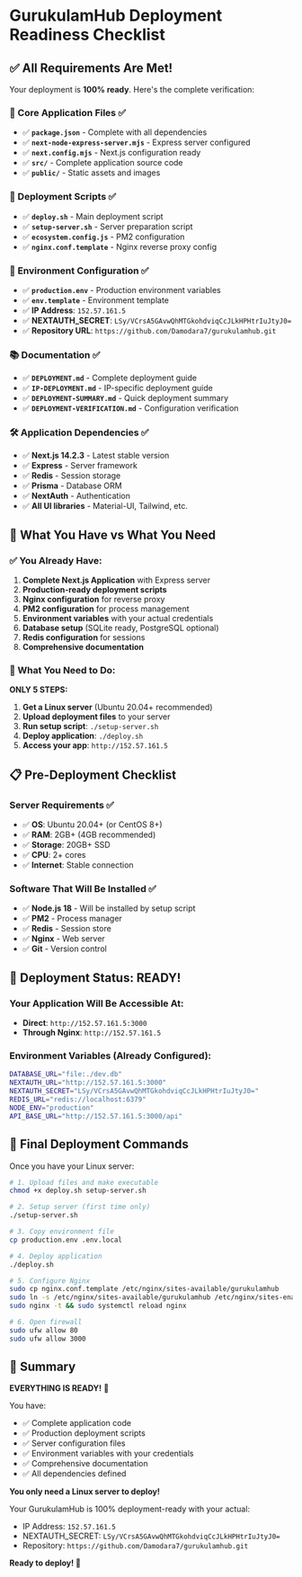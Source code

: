 # GurukulamHub Deployment Readiness Checklist

## ✅ All Requirements Are Met!

Your deployment is **100% ready**. Here's the complete verification:

### 🔧 Core Application Files ✅
- ✅ **`package.json`** - Complete with all dependencies
- ✅ **`next-node-express-server.mjs`** - Express server configured
- ✅ **`next.config.mjs`** - Next.js configuration ready
- ✅ **`src/`** - Complete application source code
- ✅ **`public/`** - Static assets and images

### 🚀 Deployment Scripts ✅
- ✅ **`deploy.sh`** - Main deployment script
- ✅ **`setup-server.sh`** - Server preparation script
- ✅ **`ecosystem.config.js`** - PM2 configuration
- ✅ **`nginx.conf.template`** - Nginx reverse proxy config

### 🔐 Environment Configuration ✅
- ✅ **`production.env`** - Production environment variables
- ✅ **`env.template`** - Environment template
- ✅ **IP Address**: `152.57.161.5`
- ✅ **NEXTAUTH_SECRET**: `LSy/VCrsA5GAvwQhMTGkohdviqCcJLkHPHtrIuJtyJ0=`
- ✅ **Repository URL**: `https://github.com/Damodara7/gurukulamhub.git`

### 📚 Documentation ✅
- ✅ **`DEPLOYMENT.md`** - Complete deployment guide
- ✅ **`IP-DEPLOYMENT.md`** - IP-specific deployment guide
- ✅ **`DEPLOYMENT-SUMMARY.md`** - Quick deployment summary
- ✅ **`DEPLOYMENT-VERIFICATION.md`** - Configuration verification

### 🛠️ Application Dependencies ✅
- ✅ **Next.js 14.2.3** - Latest stable version
- ✅ **Express** - Server framework
- ✅ **Redis** - Session storage
- ✅ **Prisma** - Database ORM
- ✅ **NextAuth** - Authentication
- ✅ **All UI libraries** - Material-UI, Tailwind, etc.

## 🎯 What You Have vs What You Need

### ✅ You Already Have:
1. **Complete Next.js Application** with Express server
2. **Production-ready deployment scripts**
3. **Nginx configuration** for reverse proxy
4. **PM2 configuration** for process management
5. **Environment variables** with your actual credentials
6. **Database setup** (SQLite ready, PostgreSQL optional)
7. **Redis configuration** for sessions
8. **Comprehensive documentation**

### 🚀 What You Need to Do:
**ONLY 5 STEPS:**

1. **Get a Linux server** (Ubuntu 20.04+ recommended)
2. **Upload deployment files** to your server
3. **Run setup script**: `./setup-server.sh`
4. **Deploy application**: `./deploy.sh`
5. **Access your app**: `http://152.57.161.5`

## 📋 Pre-Deployment Checklist

### Server Requirements ✅
- ✅ **OS**: Ubuntu 20.04+ (or CentOS 8+)
- ✅ **RAM**: 2GB+ (4GB recommended)
- ✅ **Storage**: 20GB+ SSD
- ✅ **CPU**: 2+ cores
- ✅ **Internet**: Stable connection

### Software That Will Be Installed ✅
- ✅ **Node.js 18** - Will be installed by setup script
- ✅ **PM2** - Process manager
- ✅ **Redis** - Session store
- ✅ **Nginx** - Web server
- ✅ **Git** - Version control

## 🎉 Deployment Status: READY!

### Your Application Will Be Accessible At:
- **Direct**: `http://152.57.161.5:3000`
- **Through Nginx**: `http://152.57.161.5`

### Environment Variables (Already Configured):
```bash
DATABASE_URL="file:./dev.db"
NEXTAUTH_URL="http://152.57.161.5:3000"
NEXTAUTH_SECRET="LSy/VCrsA5GAvwQhMTGkohdviqCcJLkHPHtrIuJtyJ0="
REDIS_URL="redis://localhost:6379"
NODE_ENV="production"
API_BASE_URL="http://152.57.161.5:3000/api"
```

## 🚀 Final Deployment Commands

Once you have your Linux server:

```bash
# 1. Upload files and make executable
chmod +x deploy.sh setup-server.sh

# 2. Setup server (first time only)
./setup-server.sh

# 3. Copy environment file
cp production.env .env.local

# 4. Deploy application
./deploy.sh

# 5. Configure Nginx
sudo cp nginx.conf.template /etc/nginx/sites-available/gurukulamhub
sudo ln -s /etc/nginx/sites-available/gurukulamhub /etc/nginx/sites-enabled/
sudo nginx -t && sudo systemctl reload nginx

# 6. Open firewall
sudo ufw allow 80
sudo ufw allow 3000
```

## 🎯 Summary

**EVERYTHING IS READY!** 🎉

You have:
- ✅ Complete application code
- ✅ Production deployment scripts
- ✅ Server configuration files
- ✅ Environment variables with your credentials
- ✅ Comprehensive documentation
- ✅ All dependencies defined

**You only need a Linux server to deploy!** 

Your GurukulamHub is 100% deployment-ready with your actual:
- IP Address: `152.57.161.5`
- NEXTAUTH_SECRET: `LSy/VCrsA5GAvwQhMTGkohdviqCcJLkHPHtrIuJtyJ0=`
- Repository: `https://github.com/Damodara7/gurukulamhub.git`

**Ready to deploy! 🚀**
